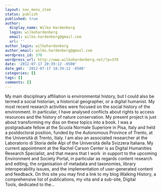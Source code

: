 ```yaml
---
layout: nav_menu_item
status: publish
published: true
author:
  display_name: Wilko Hardenberg
  login: wilkohardenberg
  email: wilko.hardenberg@gmail.com
  url: ''
author_login: wilkohardenberg
author_email: wilko.hardenberg@gmail.com
wordpress_id: 370
wordpress_url: http://www.wilkohardenberg.net/?p=370
date: '2012-07-17 20:39:12 -0500'
date_gmt: '2012-07-17 18:39:12 -0500'
categories: []
tags: []
comments: []
---
```

<p>My main disciplinary affiliation is environmental history, but I could also be termed a social historian, a historical geographer, or a digital humanist. My most recent research activities were focused on the social history of the environment. In particular, I have analysed conflicts about rights to access resources and the history of nature conservation. My present project is just about transforming my diss on these topics into a book. I was a postgraduate fellow at the Scuola Normale Superiore in Pisa, Italy and held a postdoctoral position, funded by the Autonomous Province of Trento, at the Universit&agrave; di Trento, Italy. I am also an associated researcher at the Laboratorio di Storia delle Alpi of the Universit&agrave; della Svizzera Italiana. My current appointment at the Rachel Carson Center is as Digital Humanities Research Specialist, and that means that I work &nbsp;in support to the upcoming Environment and Society Portal, in particular as regards content research and editing, the organisation of metadata and taxonomies, library interoperability issues, and the implementation of user-generated content and feedback. On this site you may find a link to my blog Walking History, a comprehensive list of publications, my vita and a sub-site, Digital Tools,&nbsp;dedicated to the&hellip;</p>
